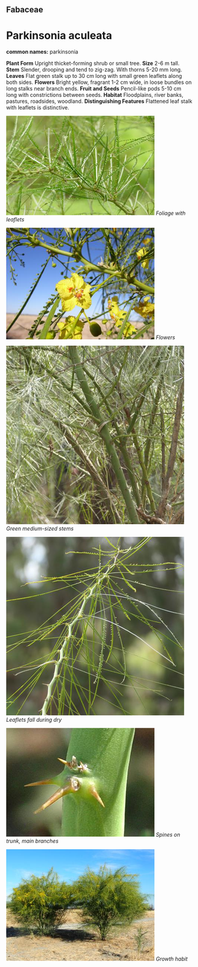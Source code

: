 ## Fabaceae
# Parkinsonia aculeata
**common names:** parkinsonia

**Plant Form** Upright thicket-forming shrub or small tree. **Size** 2-6 m tall. **Stem** Slender, drooping and tend to zig-zag. With thorns 5-20 mm long. **Leaves** Flat green stalk up to 30 cm long with small green leaflets along both sides. **Flowers** Bright yellow, fragrant 1-2 cm wide, in loose bundles on long stalks near branch ends. **Fruit and Seeds** Pencil-like pods 5-10 cm long with constrictions between seeds. **Habitat** Floodplains, river banks, pastures, roadsides, woodland. **Distinguishing Features** Flattened leaf stalk with leaflets is distinctive.


![Foliage with leaflets](9699_P6930684.jpg)
   *Foliage with leaflets* 

![Flowers](57719_alroyparkiflower1.jpg)
   *Flowers* 

![Green medium-sized stems](108068_P1300069.jpg)
   *Green medium-sized stems* 

![Leaflets fall during dry](108108_P1300107.jpg)
   *Leaflets fall during dry* 

![Spines on trunk, main branches](57779_Parki_Thorns-Nathan_March_7.jpg)
   *Spines on trunk, main branches* 

![Growth habit](57734_2015_08_11_Parkinsonia_Buchanan_Downs_NT_Portion_2725_Tahnee_Thompson_44.jpg)
   *Growth habit* 

